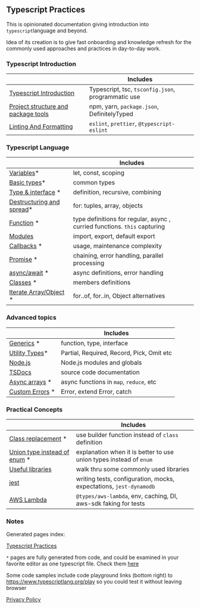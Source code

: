 ## Typescript Practices

This is opinionated documentation giving introduction into `typescript`language and beyond.

Idea of its creation is to give fast onboarding and knowledge refresh for the commonly used approaches and practices
in day-to-day work.

### Typescript Introduction

|                                                             | Includes                                           |
| ----------------------------------------------------------- | -------------------------------------------------- |
| [Typescript Introduction](./content/typescript.md)          | Typescript, tsc, `tsconfig.json`, programmatic use |
| [Project structure and package tools](./content/project.md) | npm, yarn, `package.json`, DefinitelyTyped         |
| [Linting And Formatting](./content/lint-format.md)          | `eslint`, `prettier`, `@typescript-eslint`         |

### Typescript Language

|                                                               | Includes                                                                  |
| ------------------------------------------------------------- | ------------------------------------------------------------------------- |
| [Variables](./pages/language/variables.md)\*                  | let, const, scoping                                                       |
| [Basic types](./pages/language/basic-types.md)\*              | common types                                                              |
| [Type & interface](./pages/language/type-interface.md) \*     | definition, recursive, combining                                          |
| [Destructuring and spread](./pages/language/dest-spread.md)\* | for: tuples, array, objects                                               |
| [Function](./pages/language/function.md) \*                   | type definitions for regular, async , curried functions. `this` capturing |
| [Modules](./content/modules.md)                               | import, export, default export                                            |
| [Callbacks](./pages/language/callbacks.md) \*                 | usage, maintenance complexity                                             |
| [Promise](./pages/language/promise.md) \*                     | chaining, error handling, parallel processing                             |
| [async/await](./pages/language/async-await.md) \*             | async definitions, error handling                                         |
| [Classes](./pages/language/classes.md) \*                     | members definitions                                                       |
| [Iterate Array/Object](./pages/language/iterate.md) \*        | for..of, for..in, Object alternatives                                     |

### Advanced topics

|                                                      | Includes                                  |
| ---------------------------------------------------- | ----------------------------------------- |
| [Generics](./pages/language/generics.md) \*          | function, type, interface                 |
| [Utility Types](./pages/language/utility-types.md)\* | Partial, Required, Record, Pick, Omit etc |
| [Node.js](./content/nodejs-lib.md)                   | Node.js modules and globals               |
| [TSDocs](./content/tsdocs.md)                        | source code documentation                 |
| [Async arrays](./pages/topics/array-async.md) \*     | async functions in `map`, `reduce`, etc   |
| [Custom Errors](./pages/topics/errors.md) \*         | Error, extend Error, catch                |

### Practical Concepts

|                                                               | Includes                                                           |
| ------------------------------------------------------------- | ------------------------------------------------------------------ |
| [Class replacement](./pages/topics/replace-class.md) \*       | use builder function instead of `class` definition                 |
| [Union type instead of enum](./pages/topics/union-enum.md) \* | explanation when it is better to use union types instead of `enum` |
| [Useful libraries](./content/useful-libraries.md)             | walk thru some commonly used libraries                             |
| [jest](./content/jest.md)                                     | writing tests, configuration, mocks, expectations, `jest-dynamodb` |
| [AWS Lambda](./content/lambda.md)                             | `@types/aws-lambda`, env, caching, DI, aws-sdk faking for tests    |

### Notes

Generated pages index:

[Typescript Practices](./pages/index.md)

`*` pages are fully generated from code, and could be examined in your favorite editor as one typescript file. Check them [here](https://github.com/omakoleg/typescript-practices/tree/master/src/language)

Some code samples include code playground links (bottom right) to <https://www.typescriptlang.org/play> so you could
test it without leaving browser

[Privacy Policy](./privacy.md)
